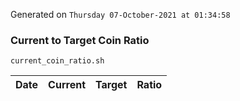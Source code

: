 Generated on `Thursday 07-October-2021 at 01:34:58`

### Current to Target Coin Ratio
`current_coin_ratio.sh`

Date|Current|Target|Ratio
---|---|---|---
